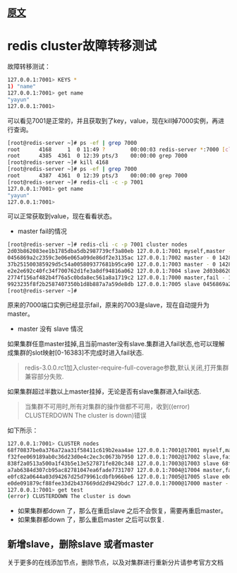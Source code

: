 ## [原文](https://www.cnblogs.com/gomysql/p/4395504.html)

# redis cluster故障转移测试

故障转移测试：
```bash
127.0.0.1:7001> KEYS *
1) "name"
127.0.0.1:7001> get name
"yayun"
127.0.0.1:7001> 

```
可以看见7001是正常的，并且获取到了key，value，现在kill掉7000实例，再进行查询。


```bash
[root@redis-server ~]# ps -ef | grep 7000
root      4168     1  0 11:49 ?        00:00:03 redis-server *:7000 [cluster]
root      4385  4361  0 12:39 pts/3    00:00:00 grep 7000
[root@redis-server ~]# kill 4168
[root@redis-server ~]# ps -ef | grep 7000
root      4387  4361  0 12:39 pts/3    00:00:00 grep 7000
[root@redis-server ~]# redis-cli -c -p 7001
127.0.0.1:7001> get name
"yayun"
127.0.0.1:7001> 

```
可以正常获取到value，现在看看状态。

- master fail的情况

```bash
[root@redis-server ~]# redis-cli -c -p 7001 cluster nodes
2d03b862083ee1b1785dba5db2987739cf3a80eb 127.0.0.1:7001 myself,master - 0 0 2 connected 5461-10922
0456869a2c2359c3e06e065a09de86df2e3135ac 127.0.0.1:7002 master - 0 1428295271619 3 connected 10923-16383
37b251500385929d5c54a005809377681b95ca90 127.0.0.1:7003 master - 0 1428295270603 7 connected 0-5460
e2e2e692c40fc34f700762d1fe3a8df94816a062 127.0.0.1:7004 slave 2d03b862083ee1b1785dba5db2987739cf3a80eb 0 1428295272642 5 connected
2774f156af482b4f76a5c0bda8ec561a8a1719c2 127.0.0.1:7000 master,fail - 1428295159553 1428295157205 1 disconnected
9923235f8f2b2587407350b1d8b887a7a59de8db 127.0.0.1:7005 slave 0456869a2c2359c3e06e065a09de86df2e3135ac 0 1428295269587 6 connected
[root@redis-server ~]# 

```
原来的7000端口实例已经显示fail，原来的7003是slave，现在自动提升为master。

- master 没有 slave 情况

如果集群任意master挂掉,且当前master没有slave.集群进入fail状态,也可以理解成集群的slot映射[0-16383]不完成时进入fail状态.
> redis-3.0.0.rc1加入cluster-require-full-coverage参数,默认关闭,打开集群兼容部分失败.

如果集群超过半数以上master挂掉，无论是否有slave集群进入fail状态.
> 当集群不可用时,所有对集群的操作做都不可用，收到((error) CLUSTERDOWN The cluster is down)错误

如下所示：
```bash
127.0.0.1:7001> CLUSTER nodes
68f70837be0a376a72aa31f58411c619b2eaa4ae 127.0.0.1:7001@17001 myself,master - 0 1556007539000 2 connected 5461-10922
f32fee069189ab0c36d23d0e4c2ec3c0673b7950 127.0.0.1:7002@17002 slave,fail a7ab6384d307cb95ac82781047ea6fade7731707 1556007490341 1556007489635 7 disconnected
838f2a0513a500a1f43b5e13e527871fe820c348 127.0.0.1:7003@17003 slave 68f70837be0a376a72aa31f58411c619b2eaa4ae 0 1556007539171 4 connected
a7ab6384d307cb95ac82781047ea6fade7731707 127.0.0.1:7004@17004 master,fail - 1556007524794 1556007523985 7 disconnected 10923-16383
e0fc82a0644a03d94267d25d79961cdbfb966be6 127.0.0.1:7005@17005 slave e0de091879cf88fee33d2b437669dd2d9429bdc7 0 1556007538159 6 connected
e0de091879cf88fee33d2b437669dd2d9429bdc7 127.0.0.1:7000@17000 master - 0 1556007539576 1 connected 0-5460
127.0.0.1:7001> get test
(error) CLUSTERDOWN The cluster is down
```

- 如果集群都down 了，那么在重启slave 之后不会恢复，需要再重启master。
- 如果集群都down 了，那么重启master 之后可以恢复.

## 新增slave，删除slave 或者master 

关于更多的在线添加节点，删除节点，以及对集群进行重新分片请参考官方文档